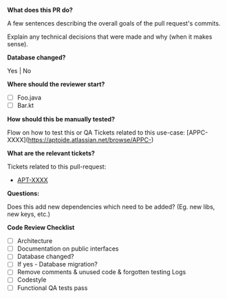 **What does this PR do?**

A few sentences describing the overall goals of the pull request's commits.

Explain any technical decisions that were made and why (when it makes sense).

**Database changed?**

Yes | No

**Where should the reviewer start?**

- [ ] Foo.java
- [ ] Bar.kt

**How should this be manually tested?**

Flow on how to test this or QA Tickets related to this use-case: [APPC-XXXX](https://aptoide.atlassian.net/browse/APPC-<Jira ticket number>)

**What are the relevant tickets?**

Tickets related to this pull-request: 
- [APT-XXXX](https://aptoide.atlassian.net/browse/APT-XXXX)


**Questions:**

Does this add new dependencies which need to be added? (Eg. new libs, new keys, etc.)

**Code Review Checklist**

- [ ] Architecture
- [ ] Documentation on public interfaces
- [ ] Database changed?
- [ ] If yes - Database migration?
- [ ] Remove comments & unused code & forgotten testing Logs
- [ ] Codestyle
- [ ] Functional QA tests pass